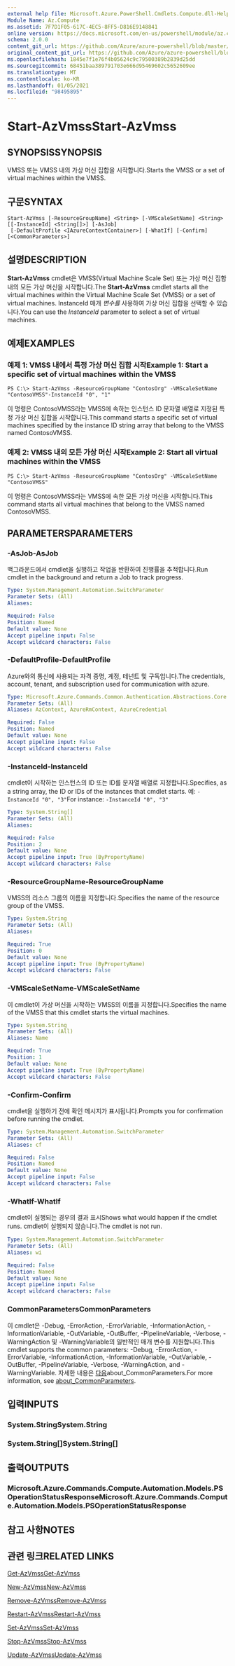```yaml
---
external help file: Microsoft.Azure.PowerShell.Cmdlets.Compute.dll-Help.xml
Module Name: Az.Compute
ms.assetid: 7F7D1F05-617C-4EC5-8FF5-D816E9148841
online version: https://docs.microsoft.com/en-us/powershell/module/az.compute/start-azvmss
schema: 2.0.0
content_git_url: https://github.com/Azure/azure-powershell/blob/master/src/Compute/Compute/help/Start-AzVmss.md
original_content_git_url: https://github.com/Azure/azure-powershell/blob/master/src/Compute/Compute/help/Start-AzVmss.md
ms.openlocfilehash: 1845e7f1e76f4b05624c9c79500389b2839d25dd
ms.sourcegitcommit: 68451baa389791703e666d95469602c5652609ee
ms.translationtype: MT
ms.contentlocale: ko-KR
ms.lasthandoff: 01/05/2021
ms.locfileid: "98495895"
---
```

# <span data-ttu-id="372a9-101">Start-AzVmss</span><span class="sxs-lookup"><span data-stu-id="372a9-101">Start-AzVmss</span></span>

## <span data-ttu-id="372a9-102">SYNOPSIS</span><span class="sxs-lookup"><span data-stu-id="372a9-102">SYNOPSIS</span></span>
<span data-ttu-id="372a9-103">VMSS 또는 VMSS 내의 가상 머신 집합을 시작합니다.</span><span class="sxs-lookup"><span data-stu-id="372a9-103">Starts the VMSS or a set of virtual machines within the VMSS.</span></span>

## <span data-ttu-id="372a9-104">구문</span><span class="sxs-lookup"><span data-stu-id="372a9-104">SYNTAX</span></span>

```
Start-AzVmss [-ResourceGroupName] <String> [-VMScaleSetName] <String> [[-InstanceId] <String[]>] [-AsJob]
 [-DefaultProfile <IAzureContextContainer>] [-WhatIf] [-Confirm] [<CommonParameters>]
```

## <span data-ttu-id="372a9-105">설명</span><span class="sxs-lookup"><span data-stu-id="372a9-105">DESCRIPTION</span></span>
<span data-ttu-id="372a9-106">**Start-AzVmss** cmdlet은 VMSS(Virtual Machine Scale Set) 또는 가상 머신 집합 내의 모든 가상 머신을 시작합니다.</span><span class="sxs-lookup"><span data-stu-id="372a9-106">The **Start-AzVmss** cmdlet starts all the virtual machines within the Virtual Machine Scale Set (VMSS) or a set of virtual machines.</span></span>
<span data-ttu-id="372a9-107">InstanceId 매개 *변수를* 사용하여 가상 머신 집합을 선택할 수 있습니다.</span><span class="sxs-lookup"><span data-stu-id="372a9-107">You can use the *InstanceId* parameter to select a set of virtual machines.</span></span>

## <span data-ttu-id="372a9-108">예제</span><span class="sxs-lookup"><span data-stu-id="372a9-108">EXAMPLES</span></span>

### <span data-ttu-id="372a9-109">예제 1: VMSS 내에서 특정 가상 머신 집합 시작</span><span class="sxs-lookup"><span data-stu-id="372a9-109">Example 1: Start a specific set of virtual machines within the VMSS</span></span>
```
PS C:\> Start-AzVmss -ResourceGroupName "ContosOrg" -VMScaleSetName "ContosoVMSS"-InstanceId "0", "1"
```

<span data-ttu-id="372a9-110">이 명령은 ContosoVMSS라는 VMSS에 속하는 인스턴스 ID 문자열 배열로 지정된 특정 가상 머신 집합을 시작합니다.</span><span class="sxs-lookup"><span data-stu-id="372a9-110">This command starts a specific set of virtual machines specified by the instance ID string array that belong to the VMSS named ContosoVMSS.</span></span>

### <span data-ttu-id="372a9-111">예제 2: VMSS 내의 모든 가상 머신 시작</span><span class="sxs-lookup"><span data-stu-id="372a9-111">Example 2: Start all virtual machines within the VMSS</span></span>
```
PS C:\> Start-AzVmss -ResourceGroupName "ContosOrg" -VMScaleSetName "ContosoVMSS"
```

<span data-ttu-id="372a9-112">이 명령은 ContosoVMSS라는 VMSS에 속한 모든 가상 머신을 시작합니다.</span><span class="sxs-lookup"><span data-stu-id="372a9-112">This command starts all virtual machines that belong to the VMSS named ContosoVMSS.</span></span>

## <span data-ttu-id="372a9-113">PARAMETERS</span><span class="sxs-lookup"><span data-stu-id="372a9-113">PARAMETERS</span></span>

### <span data-ttu-id="372a9-114">-AsJob</span><span class="sxs-lookup"><span data-stu-id="372a9-114">-AsJob</span></span>
<span data-ttu-id="372a9-115">백그라운드에서 cmdlet을 실행하고 작업을 반환하여 진행률을 추적합니다.</span><span class="sxs-lookup"><span data-stu-id="372a9-115">Run cmdlet in the background and return a Job to track progress.</span></span>

```yaml
Type: System.Management.Automation.SwitchParameter
Parameter Sets: (All)
Aliases:

Required: False
Position: Named
Default value: None
Accept pipeline input: False
Accept wildcard characters: False
```

### <span data-ttu-id="372a9-116">-DefaultProfile</span><span class="sxs-lookup"><span data-stu-id="372a9-116">-DefaultProfile</span></span>
<span data-ttu-id="372a9-117">Azure와의 통신에 사용되는 자격 증명, 계정, 테넌트 및 구독입니다.</span><span class="sxs-lookup"><span data-stu-id="372a9-117">The credentials, account, tenant, and subscription used for communication with azure.</span></span>

```yaml
Type: Microsoft.Azure.Commands.Common.Authentication.Abstractions.Core.IAzureContextContainer
Parameter Sets: (All)
Aliases: AzContext, AzureRmContext, AzureCredential

Required: False
Position: Named
Default value: None
Accept pipeline input: False
Accept wildcard characters: False
```

### <span data-ttu-id="372a9-118">-InstanceId</span><span class="sxs-lookup"><span data-stu-id="372a9-118">-InstanceId</span></span>
<span data-ttu-id="372a9-119">cmdlet이 시작하는 인스턴스의 ID 또는 ID를 문자열 배열로 지정합니다.</span><span class="sxs-lookup"><span data-stu-id="372a9-119">Specifies, as a string array, the ID or IDs of the instances that cmdlet starts.</span></span>
<span data-ttu-id="372a9-120">예: `-InstanceId "0", "3"`</span><span class="sxs-lookup"><span data-stu-id="372a9-120">For instance: `-InstanceId "0", "3"`</span></span>

```yaml
Type: System.String[]
Parameter Sets: (All)
Aliases:

Required: False
Position: 2
Default value: None
Accept pipeline input: True (ByPropertyName)
Accept wildcard characters: False
```

### <span data-ttu-id="372a9-121">-ResourceGroupName</span><span class="sxs-lookup"><span data-stu-id="372a9-121">-ResourceGroupName</span></span>
<span data-ttu-id="372a9-122">VMSS의 리소스 그룹의 이름을 지정합니다.</span><span class="sxs-lookup"><span data-stu-id="372a9-122">Specifies the name of the resource group of the VMSS.</span></span>

```yaml
Type: System.String
Parameter Sets: (All)
Aliases:

Required: True
Position: 0
Default value: None
Accept pipeline input: True (ByPropertyName)
Accept wildcard characters: False
```

### <span data-ttu-id="372a9-123">-VMScaleSetName</span><span class="sxs-lookup"><span data-stu-id="372a9-123">-VMScaleSetName</span></span>
<span data-ttu-id="372a9-124">이 cmdlet이 가상 머신을 시작하는 VMSS의 이름을 지정합니다.</span><span class="sxs-lookup"><span data-stu-id="372a9-124">Specifies the name of the VMSS that this cmdlet starts the virtual machines.</span></span>

```yaml
Type: System.String
Parameter Sets: (All)
Aliases: Name

Required: True
Position: 1
Default value: None
Accept pipeline input: True (ByPropertyName)
Accept wildcard characters: False
```

### <span data-ttu-id="372a9-125">-Confirm</span><span class="sxs-lookup"><span data-stu-id="372a9-125">-Confirm</span></span>
<span data-ttu-id="372a9-126">cmdlet을 실행하기 전에 확인 메시지가 표시됩니다.</span><span class="sxs-lookup"><span data-stu-id="372a9-126">Prompts you for confirmation before running the cmdlet.</span></span>

```yaml
Type: System.Management.Automation.SwitchParameter
Parameter Sets: (All)
Aliases: cf

Required: False
Position: Named
Default value: None
Accept pipeline input: False
Accept wildcard characters: False
```

### <span data-ttu-id="372a9-127">-WhatIf</span><span class="sxs-lookup"><span data-stu-id="372a9-127">-WhatIf</span></span>
<span data-ttu-id="372a9-128">cmdlet이 실행되는 경우의 결과 표시</span><span class="sxs-lookup"><span data-stu-id="372a9-128">Shows what would happen if the cmdlet runs.</span></span> <span data-ttu-id="372a9-129">cmdlet이 실행되지 않습니다.</span><span class="sxs-lookup"><span data-stu-id="372a9-129">The cmdlet is not run.</span></span>

```yaml
Type: System.Management.Automation.SwitchParameter
Parameter Sets: (All)
Aliases: wi

Required: False
Position: Named
Default value: None
Accept pipeline input: False
Accept wildcard characters: False
```

### <span data-ttu-id="372a9-130">CommonParameters</span><span class="sxs-lookup"><span data-stu-id="372a9-130">CommonParameters</span></span>
<span data-ttu-id="372a9-131">이 cmdlet은 -Debug, -ErrorAction, -ErrorVariable, -InformationAction, -InformationVariable, -OutVariable, -OutBuffer, -PipelineVariable, -Verbose, -WarningAction 및 -WarningVariable의 일반적인 매개 변수를 지원합니다.</span><span class="sxs-lookup"><span data-stu-id="372a9-131">This cmdlet supports the common parameters: -Debug, -ErrorAction, -ErrorVariable, -InformationAction, -InformationVariable, -OutVariable, -OutBuffer, -PipelineVariable, -Verbose, -WarningAction, and -WarningVariable.</span></span> <span data-ttu-id="372a9-132">자세한 내용은 [다음](http://go.microsoft.com/fwlink/?LinkID=113216)about_CommonParameters.</span><span class="sxs-lookup"><span data-stu-id="372a9-132">For more information, see [about_CommonParameters](http://go.microsoft.com/fwlink/?LinkID=113216).</span></span>

## <span data-ttu-id="372a9-133">입력</span><span class="sxs-lookup"><span data-stu-id="372a9-133">INPUTS</span></span>

### <span data-ttu-id="372a9-134">System.String</span><span class="sxs-lookup"><span data-stu-id="372a9-134">System.String</span></span>

### <span data-ttu-id="372a9-135">System.String[]</span><span class="sxs-lookup"><span data-stu-id="372a9-135">System.String[]</span></span>

## <span data-ttu-id="372a9-136">출력</span><span class="sxs-lookup"><span data-stu-id="372a9-136">OUTPUTS</span></span>

### <span data-ttu-id="372a9-137">Microsoft.Azure.Commands.Compute.Automation.Models.PSOperationStatusResponse</span><span class="sxs-lookup"><span data-stu-id="372a9-137">Microsoft.Azure.Commands.Compute.Automation.Models.PSOperationStatusResponse</span></span>

## <span data-ttu-id="372a9-138">참고 사항</span><span class="sxs-lookup"><span data-stu-id="372a9-138">NOTES</span></span>

## <span data-ttu-id="372a9-139">관련 링크</span><span class="sxs-lookup"><span data-stu-id="372a9-139">RELATED LINKS</span></span>

[<span data-ttu-id="372a9-140">Get-AzVmss</span><span class="sxs-lookup"><span data-stu-id="372a9-140">Get-AzVmss</span></span>](./Get-AzVmss.md)

[<span data-ttu-id="372a9-141">New-AzVmss</span><span class="sxs-lookup"><span data-stu-id="372a9-141">New-AzVmss</span></span>](./New-AzVmss.md)

[<span data-ttu-id="372a9-142">Remove-AzVmss</span><span class="sxs-lookup"><span data-stu-id="372a9-142">Remove-AzVmss</span></span>](./Remove-AzVmss.md)

[<span data-ttu-id="372a9-143">Restart-AzVmss</span><span class="sxs-lookup"><span data-stu-id="372a9-143">Restart-AzVmss</span></span>](./Restart-AzVmss.md)

[<span data-ttu-id="372a9-144">Set-AzVmss</span><span class="sxs-lookup"><span data-stu-id="372a9-144">Set-AzVmss</span></span>](./Set-AzVmss.md)

[<span data-ttu-id="372a9-145">Stop-AzVmss</span><span class="sxs-lookup"><span data-stu-id="372a9-145">Stop-AzVmss</span></span>](./Stop-AzVmss.md)

[<span data-ttu-id="372a9-146">Update-AzVmss</span><span class="sxs-lookup"><span data-stu-id="372a9-146">Update-AzVmss</span></span>](./Update-AzVmss.md)



